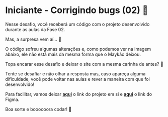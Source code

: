 # Iniciante - Corrigindo bugs (02) 👀

Nesse desafio, você receberá um código com o projeto desenvolvido durante as aulas da Fase 02.

Mas, a surpresa vem aí... 👀

O código sofreu algumas alterações e, como podemos ver na imagem abaixo, ele não está mais da mesma forma que o Maykão deixou.

Topa encarar esse desafio e deixar o site com a mesma carinha de antes? **💜**

Tente se desafiar e não olhar a resposta mas, caso apareça alguma dificuldade, você pode voltar nas aulas e rever a maneira com que foi desenvolvido!

Para facilitar, vamos deixar [**aqui**](https://explorer-stage02.vercel.app/) o link do projeto em si e [**aqui**](https://www.figma.com/file/fAvYZz4dPV5MfhL77XkqkD/Explorer---Stage-01) o link do Figma.

Boa sorte e boooooora codar! 🚀
